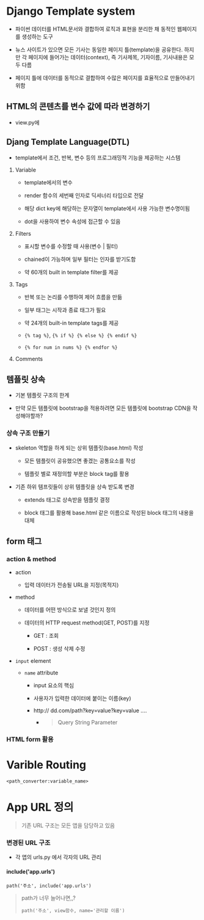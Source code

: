 # Django Template system

- 파이썬 데이터를 HTML문서와 결합하여 로직과 표현을 분리한 채 동적인 웹페이지를 생성하는 도구

- 뉴스 사이트가 있으면 모든 기사는 동일한 페이지 틀(template)을 공유한다. 하지만 각 페이지에 들어가는 데이터(context), 즉 기사제목, 기자이름, 기사내용은 모두 다름

- 페이지 틀에 데이터를 동적으로 결합하여 수많은 페이지를 효율적으로 만들어내기 위함

## HTML의 콘텐츠를 변수 값에 따라 변경하기

- view.py에 

## Djang Template Language(DTL)

- template에서 조건, 반복, 변수 등의 프로그래밍적 기능을 제공하는 시스템
1. Variable
   
   - template에서의 변수
   
   - render 함수의 세번째 인자로 딕셔너리 타입으로 전달
   
   - 해당 dict key에 해당하는 문자열이 template에서 사용 가능한 변수명이됨
   
   - dot을 사용하여 변수 속성에 접근할 수 있음

2. Filters
   
   - 표시할 변수를 수정할 때 사용(변수 | 필터)
   
   - chained이 가능하며 일부 필터는 인자를 받기도함
   
   - 약 60개의 built in template filter를 제공

3. Tags
   
   - 반복 또는 논리를 수행하여 제어 흐름을 만듦
   
   - 일부 태그는 시작과 종료 태그가 필요
   
   - 약 24개의 built-in template tags를 제공
   
   - `{% tag %}`, `{% if %} {% else %} {% endif %}`
   
   - `{% for num in nums %} {% endfor %}`

4. Comments

## 템플릿 상속

- 기본 템플릿 구조의 한계

- 만약 모든 템플릿에 bootstrap을 적용하려면 모든 템플릿에 bootstrap CDN을 작성해야할까?

### 상속 구조 만들기

- skeleton 역할을 하게 되는 상위 템플릿(base.html) 작성
  
  - 모든 템플릿이 공유했으면 좋겠는 공통요소를 작성
  
  - 템플릿 별로 재정의할 부분은 block tag를 활용

- 기존 하위 템프릿들이 상위 템플릿을 상속 받도록 변경
  
  - extends 태그로 상속받을 템플릿 결정
  
  - block 태그를 활용해 base.html 같은 이름으로 작성된 block 태그의 내용을 대체

## form 태그

### action & method

- action
  
  - 입력 데이터가 전송될 URL을 지정(목적지)

- method
  
  - 데이터를 어떤 방식으로 보낼 것인지 정의
  
  - 데이터의 HTTP request method(GET, POST)를 지정
    
    - GET : 조회
    
    - POST : 생성 삭제 수정

- `input` element
  
  - `name` attribute
    
    - input 요소의 핵심
    
    - 사용자가 입력한 데이터에 붙이는 이름(key)
    
    - http:// dd.com/path?key=value?key=value ....
      
      - > Query String Parameter

### HTML form 활용

# Varible Routing

`<path_converter:variable_name>`

# App URL 정의

> 기존 URL 구조는 모든 앱을 담당하고 있음

### 변경된 URL 구조

- 각 앱의 urls.py 에서 각자의 URL 관리

#### include('app.urls')

`path('주소', include('app.urls')`

> path가 너무 늘어나면,,?
> 
> `path('주소', view함수, name='관리할 이름')`
